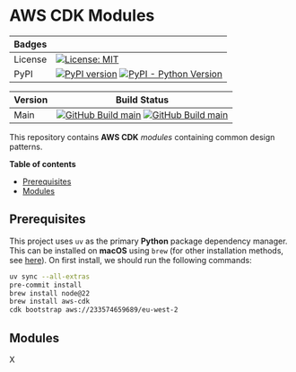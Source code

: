 # AWS CDK Modules

| Badges     |                                                                                                                                                                                                 |
|------------|-------------------------------------------------------------------------------------------------------------------------------------------------------------------------------------------------|
| License    | [![License: MIT](https://img.shields.io/badge/License-MIT-yellow.svg)](https://opensource.org/licenses/MIT)                                                                                     |
| PyPI       | [![PyPI version](https://badge.fury.io/py/aws-cdk-modules.svg)](https://badge.fury.io/py/aws-cdk-modules) [![PyPI - Python Version](https://img.shields.io/pypi/pyversions/aws-cdk-modules.svg)](https://pypi.org/project/aws-cdk-modules/) |

| Version | Build Status                                                                                                                                                                                                                                                                                                                                    |
|---------|-------------------------------------------------------------------------------------------------------------------------------------------------------------------------------------------------------------------------------------------------------------------------------------------------------------------------------------------------|
| Main    | [![GitHub Build main](https://github.com/collier-p-charlie/aws-cdk-modules/actions/workflows/run-tests.yaml/badge.svg)](https://github.com/collier-p-charlie/aws-cdk-modules/actions) [![GitHub Build main](https://github.com/collier-p-charlie/aws-cdk-modules/actions/workflows/python-publish.yaml/badge.svg)](https://github.com/collier-p-charlie/aws-cdk-modules/actions) |

This repository contains **AWS CDK** _modules_ containing common design patterns.

**Table of contents**

- [Prerequisites](#prerequisites)
- [Modules](#modules)


## Prerequisites

This project uses `uv` as the primary **Python** package dependency manager.
This can be installed on **macOS** using `brew` (for other installation methods, see [here](https://docs.astral.sh/uv/getting-started/installation/)).
On first install, we should run the following commands:

```bash
uv sync --all-extras
pre-commit install
brew install node@22
brew install aws-cdk
cdk bootstrap aws://233574659689/eu-west-2
```

## Modules

X
